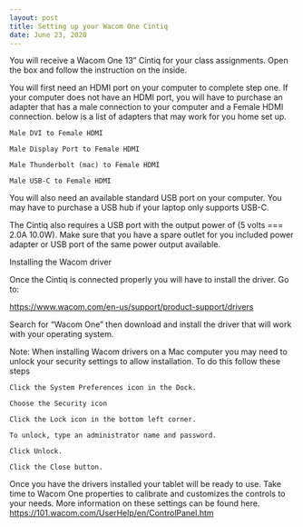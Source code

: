 ```yaml
---
layout: post
title: Setting up your Wacom One Cintiq 
date: June 23, 2020
--- 
```

You will receive a Wacom One 13” Cintiq for your class assignments.  Open the box and follow the instruction on the inside.   

You will first need an HDMI port on your computer to complete step one.  If your computer does not have an HDMI port, you will have to purchase an adapter that has a male connection to your computer and a Female HDMI connection.  below is a list of adapters that may work for you home set up.  

    Male DVI to Female HDMI  

    Male Display Port to Female HDMI 

    Male Thunderbolt (mac) to Female HDMI 

    Male USB-C to Female HDMI 

You will also need an available standard USB port on your computer.  You may have to purchase a USB hub if your laptop only supports USB-C.   

The Cintiq also requires a USB port with the output power of (5 volts === 2.0A 10.0W). Make sure that you have a spare outlet for you included power adapter or USB port of the same power output available.    

Installing the Wacom driver 

Once the Cintiq is connected properly you will have to install the driver.  Go to: 

https://www.wacom.com/en-us/support/product-support/drivers 

Search for “Wacom One” then download and install the driver that will work with your operating system.  

Note: When installing Wacom drivers on a Mac computer you may need to unlock your security settings to allow installation.  To do this follow these steps 

    Click the System Preferences icon in the Dock. 

    Choose the Security icon 

    Click the Lock icon in the bottom left corner.  

    To unlock, type an administrator name and password. 

    Click Unlock. 

    Click the Close button. 

 Once you have the drivers installed your tablet will be ready to use.  Take time to Wacom One properties to calibrate and customizes the controls to your needs. More information on these settings can be found here. https://101.wacom.com/UserHelp/en/ControlPanel.htm 


